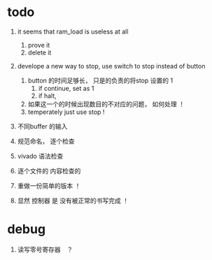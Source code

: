 # todo
1. it seems that ram_load is useless at all
    1. prove it
    2. delete it
2. develope a new way to stop, use switch to stop instead of button
    1. button 的时间足够长， 只是的负责的将stop 设置的 1
        1. if continue, set as 1
        2. if halt,
    2. 如果这一个的时候出现数目的不对应的问题， 如何处理 ！
    3. temperately just use stop !


3. 不同buffer 的输入

4. 规范命名， 逐个检查
5. vivado 语法检查
6. 逐个文件的 内容检查的

5. 重做一份简单的版本 ！

6. 显然 控制器 是 没有被正常的书写完成 ！



# debug
1. 读写零号寄存器　？

    

